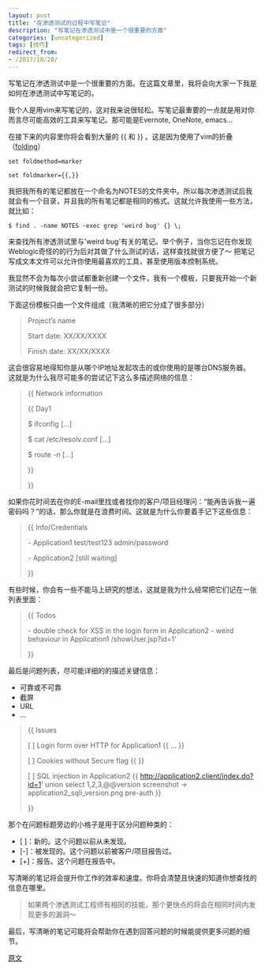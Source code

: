 ```yaml
---
layout: post
title: "在渗透测试的过程中写笔记"
description: "写笔记在渗透测试中是一个很重要的方面"
categories: [uncategorized]
tags: [技巧]
redirect_from:
- /2017/10/28/
---
```



写笔记在渗透测试中是一个很重要的方面。在这篇文章里，我将会向大家一下我是如何在渗透测试中写笔记的。

我个人是用vim来写笔记的，这对我来说很轻松。写笔记最重要的一点就是用对你而言尽可能高效的工具来写笔记。那可能是Evernote, OneNote, emacs…

在接下来的内容里你将会看到大量的 {{ 和 }} 。这是因为使用了vim的折叠（[folding](http://vim.wikia.com/wiki/Folding)）

	set foldmethod=marker

	set foldmarker={{,}}

我把我所有的笔记都放在一个命名为NOTES的文件夹中。所以每次渗透测试后我就会有一个目录，并且我的所有笔记都是相同的格式。这就允许我使用一些方法，就比如：

	$ find . -name NOTES -exec grep 'weird bug' {} \;

来查找所有渗透测试里与'weird bug'有关的笔记。举个例子，当你忘记在你发现Weblogic奇怪的的行为后对其做了什么测试的话，这样查找就很方便了～
把笔记写成文本文件可以允许你使用最喜欢的工具，甚至使用版本控制系统。

我显然不会为每次小尝试都重新创建一个文件，我有一个模板，只要我开始一个新测试的时候我就会把它复制一份。

下面这份模板只由一个文件组成（我清晰的把它分成了很多部分）

> Project’s name
> 
> Start date: XX/XX/XXXX 
> 
> Finish date: XX/XX/XXXX

这会很容易地得知你是从哪个IP地址发起攻击的或你使用的是哪台DNS服务器。这就是为什么我尽可能多的尝试记下这么多描述网络的信息：

> {{ Network information 
> 
> {{ Day1 
>  
> \$ ifconfig 
> [...] 
>  
> \$ cat /etc/resolv.conf 
> [...] 
>  
> \$ route -n 
> [...] 
>  
> }} 
>  
> }} 

如果你花时间去在你的E-mail里找或者找你的客户/项目经理问：“能再告诉我一遍密码吗？”的话，那么你就是在浪费时间。这就是为什么你要着手记下这些信息：

> {{ Info/Credentials 
>  
> \- Application1 
> test/test123 
> admin/password 
>   
> \- Application2 
> [still waiting] 
>  
> }}
 
有些时候，你会有一些不能马上研究的想法，这就是我为什么经常把它们记在一张列表里面：

> {{ Todos
>  
> \- double check for XSS in the login form in Application2
> \- weird behaviour in Application1 /showUser.jsp?id=1'
>  
> }}

最后是问题列表，尽可能详细的的描述关键信息：
- 可靠或不可靠
- 截屏
- URL
- ...

> {{ Issues
>  
> [ ] Login form over HTTP for Application1
> {{
> ...
> }}
>  
> [ ] Cookies without Secure flag 
> {{
> }}
>  
> [ ] SQL injection in Application2
> {{
> http://application2.client/index.do?id=1' union select 1,2,3,@@version
> screenshot -> application2_sqli_version.png
> pre-auth
> }}
>  
> }}

那个在问题标题旁边的小格子是用于区分问题种类的：
- [ ]：新的。这个问题以前从未发现。
- [-]：被发现的。这个问题以前被客户/项目报告过。
- [+]：报告。这个问题在报告中。

写清晰的笔记将会提升你工作的效率和速度。你将会清楚且快速的知道你想查找的信息在哪里。

> 如果两个渗透测试工程师有相同的技能，那个更快点的将会在相同时间内发现更多的漏洞～

最后，写清晰的笔记可能将会帮助你在遇到回答问题的时候能提供更多问题的细节。

[原文](https://blog.pentesterlab.com/keeping-notes-during-a-pentest-security-assessment-code-review-7e6db8091a66)
